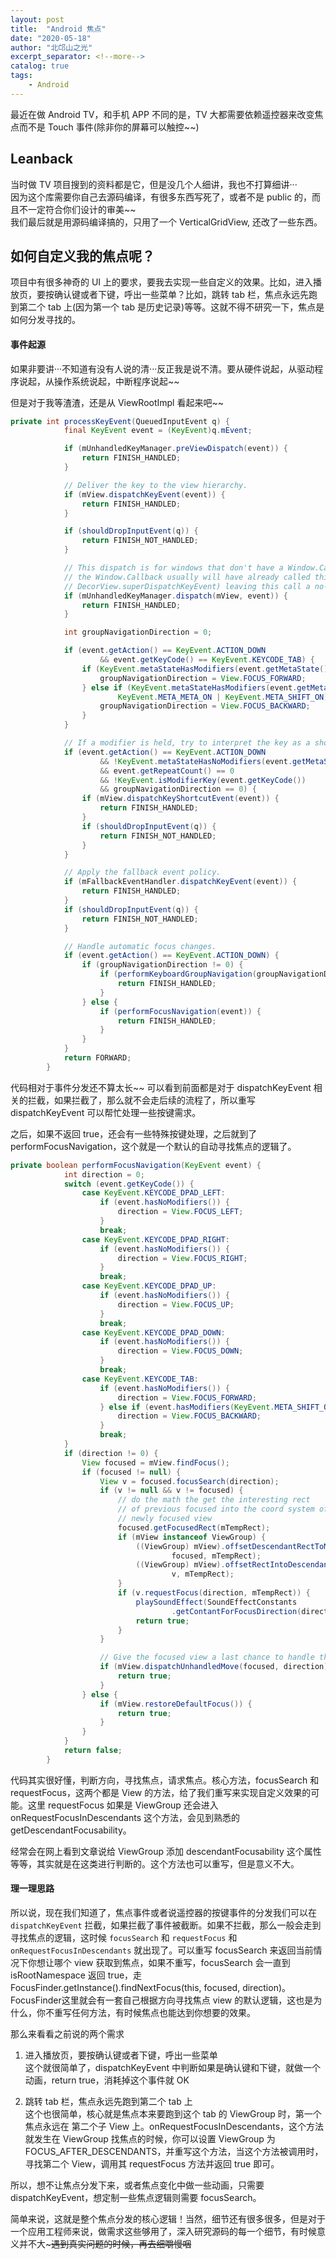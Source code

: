 ```yaml
---
layout: post
title:  "Android 焦点"
date: "2020-05-18"
author: "北邙山之光"
excerpt_separator: <!--more-->
catalog: true  
tags: 
    - Android
---
```


最近在做 Android TV，和手机 APP 不同的是，TV 大都需要依赖遥控器来改变焦点而不是 Touch 事件(除非你的屏幕可以触控~~)


## Leanback

当时做 TV 项目搜到的资料都是它，但是没几个人细讲，我也不打算细讲···  
因为这个库需要你自己去源码编译，有很多东西写死了，或者不是 public 的，而且不一定符合你们设计的审美~~  
我们最后就是用源码编译搞的，只用了一个 VerticalGridView, 还改了一些东西。

## 如何自定义我的焦点呢？

项目中有很多神奇的 UI 上的要求，要我去实现一些自定义的效果。比如，进入播放页，要按确认键或者下键，呼出一些菜单？比如，跳转 tab 栏，焦点永远先跑到第二个 tab 上(因为第一个 tab 是历史记录)等等。这就不得不研究一下，焦点是如何分发寻找的。


#### 事件起源

如果非要讲···不知道有没有人说的清···反正我是说不清。要从硬件说起，从驱动程序说起，从操作系统说起，中断程序说起~~

但是对于我等渣渣，还是从 ViewRootImpl 看起来吧~~

```java
private int processKeyEvent(QueuedInputEvent q) {
            final KeyEvent event = (KeyEvent)q.mEvent;

            if (mUnhandledKeyManager.preViewDispatch(event)) {
                return FINISH_HANDLED;
            }

            // Deliver the key to the view hierarchy.
            if (mView.dispatchKeyEvent(event)) {
                return FINISH_HANDLED;
            }

            if (shouldDropInputEvent(q)) {
                return FINISH_NOT_HANDLED;
            }

            // This dispatch is for windows that don't have a Window.Callback. Otherwise,
            // the Window.Callback usually will have already called this (see
            // DecorView.superDispatchKeyEvent) leaving this call a no-op.
            if (mUnhandledKeyManager.dispatch(mView, event)) {
                return FINISH_HANDLED;
            }

            int groupNavigationDirection = 0;

            if (event.getAction() == KeyEvent.ACTION_DOWN
                    && event.getKeyCode() == KeyEvent.KEYCODE_TAB) {
                if (KeyEvent.metaStateHasModifiers(event.getMetaState(), KeyEvent.META_META_ON)) {
                    groupNavigationDirection = View.FOCUS_FORWARD;
                } else if (KeyEvent.metaStateHasModifiers(event.getMetaState(),
                        KeyEvent.META_META_ON | KeyEvent.META_SHIFT_ON)) {
                    groupNavigationDirection = View.FOCUS_BACKWARD;
                }
            }

            // If a modifier is held, try to interpret the key as a shortcut.
            if (event.getAction() == KeyEvent.ACTION_DOWN
                    && !KeyEvent.metaStateHasNoModifiers(event.getMetaState())
                    && event.getRepeatCount() == 0
                    && !KeyEvent.isModifierKey(event.getKeyCode())
                    && groupNavigationDirection == 0) {
                if (mView.dispatchKeyShortcutEvent(event)) {
                    return FINISH_HANDLED;
                }
                if (shouldDropInputEvent(q)) {
                    return FINISH_NOT_HANDLED;
                }
            }

            // Apply the fallback event policy.
            if (mFallbackEventHandler.dispatchKeyEvent(event)) {
                return FINISH_HANDLED;
            }
            if (shouldDropInputEvent(q)) {
                return FINISH_NOT_HANDLED;
            }

            // Handle automatic focus changes.
            if (event.getAction() == KeyEvent.ACTION_DOWN) {
                if (groupNavigationDirection != 0) {
                    if (performKeyboardGroupNavigation(groupNavigationDirection)) {
                        return FINISH_HANDLED;
                    }
                } else {
                    if (performFocusNavigation(event)) {
                        return FINISH_HANDLED;
                    }
                }
            }
            return FORWARD;
        }

```

代码相对于事件分发还不算太长~~
可以看到前面都是对于 dispatchKeyEvent 相关的拦截，如果拦截了，那么就不会走后续的流程了，所以重写 dispatchKeyEvent 可以帮忙处理一些按键需求。

之后，如果不返回 true，还会有一些特殊按键处理，之后就到了 performFocusNavigation，这个就是一个默认的自动寻找焦点的逻辑了。

```java
private boolean performFocusNavigation(KeyEvent event) {
            int direction = 0;
            switch (event.getKeyCode()) {
                case KeyEvent.KEYCODE_DPAD_LEFT:
                    if (event.hasNoModifiers()) {
                        direction = View.FOCUS_LEFT;
                    }
                    break;
                case KeyEvent.KEYCODE_DPAD_RIGHT:
                    if (event.hasNoModifiers()) {
                        direction = View.FOCUS_RIGHT;
                    }
                    break;
                case KeyEvent.KEYCODE_DPAD_UP:
                    if (event.hasNoModifiers()) {
                        direction = View.FOCUS_UP;
                    }
                    break;
                case KeyEvent.KEYCODE_DPAD_DOWN:
                    if (event.hasNoModifiers()) {
                        direction = View.FOCUS_DOWN;
                    }
                    break;
                case KeyEvent.KEYCODE_TAB:
                    if (event.hasNoModifiers()) {
                        direction = View.FOCUS_FORWARD;
                    } else if (event.hasModifiers(KeyEvent.META_SHIFT_ON)) {
                        direction = View.FOCUS_BACKWARD;
                    }
                    break;
            }
            if (direction != 0) {
                View focused = mView.findFocus();
                if (focused != null) {
                    View v = focused.focusSearch(direction);
                    if (v != null && v != focused) {
                        // do the math the get the interesting rect
                        // of previous focused into the coord system of
                        // newly focused view
                        focused.getFocusedRect(mTempRect);
                        if (mView instanceof ViewGroup) {
                            ((ViewGroup) mView).offsetDescendantRectToMyCoords(
                                    focused, mTempRect);
                            ((ViewGroup) mView).offsetRectIntoDescendantCoords(
                                    v, mTempRect);
                        }
                        if (v.requestFocus(direction, mTempRect)) {
                            playSoundEffect(SoundEffectConstants
                                    .getContantForFocusDirection(direction));
                            return true;
                        }
                    }

                    // Give the focused view a last chance to handle the dpad key.
                    if (mView.dispatchUnhandledMove(focused, direction)) {
                        return true;
                    }
                } else {
                    if (mView.restoreDefaultFocus()) {
                        return true;
                    }
                }
            }
            return false;
        }

```

代码其实很好懂，判断方向，寻找焦点，请求焦点。核心方法，focusSearch 和 requestFocus，这两个都是 View 的方法，给了我们重写来实现自定义效果的可能。这里 requestFocus 如果是 ViewGroup 还会进入 onRequestFocusInDescendants 这个方法，会见到熟悉的 getDescendantFocusability。

经常会在网上看到文章说给 ViewGroup 添加 descendantFocusability 这个属性等等，其实就是在这类进行判断的。这个方法也可以重写，但是意义不大。


#### 理一理思路

所以说，现在我们知道了，焦点事件或者说遥控器的按键事件的分发我们可以在 `dispatchKeyEvent` 拦截，如果拦截了事件被截断。如果不拦截，那么一般会走到寻找焦点的逻辑，这时候 `focusSearch` 和 `requestFocus` 和 `onRequestFocusInDescendants` 就出现了。可以重写 focusSearch 来返回当前情况下你想让哪个 view 获取到焦点，如果不重写，focusSearch 会一直到 isRootNamespace 返回 true，走FocusFinder.getInstance().findNextFocus(this, focused, direction)。FocusFinder这里就会有一套自己根据方向寻找焦点 view 的默认逻辑，这也是为什么，你不重写任何方法，有时候焦点也能达到你想要的效果。

那么来看看之前说的两个需求  

1. 进入播放页，要按确认键或者下键，呼出一些菜单  
   这个就很简单了，dispatchKeyEvent 中判断如果是确认键和下键，就做一个动画，return true，消耗掉这个事件就 OK

2. 跳转 tab 栏，焦点永远先跑到第二个 tab 上  
   这个也很简单，核心就是焦点本来要跑到这个 tab 的 ViewGroup 时，第一个焦点永远在 第二个子 View 上。onRequestFocusInDescendants，这个方法就发生在 ViewGroup 找焦点的时候，你可以设置 ViewGroup 为 FOCUS_AFTER_DESCENDANTS，并重写这个方法，当这个方法被调用时，寻找第二个 View，调用其 requestFocus 方法并返回 true 即可。

所以，想不让焦点分发下来，或者焦点变化中做一些动画，只需要 dispatchKeyEvent，想定制一些焦点逻辑则需要 focusSearch。

简单来说，这就是整个焦点分发的核心逻辑！当然，细节还有很多很多，但是对于一个应用工程师来说，做需求这些够用了，深入研究源码的每一个细节，有时候意义并不大~~~遇到真实问题的时候，再去细嚼慢咽~~